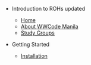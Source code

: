 - Introduction to ROHs updated
    - [Home](/)
    - [About WWCode Manila](about.md)
    - [Study Groups](study_groups.md)

- Getting Started
    - [Installation](installation_guide.md)